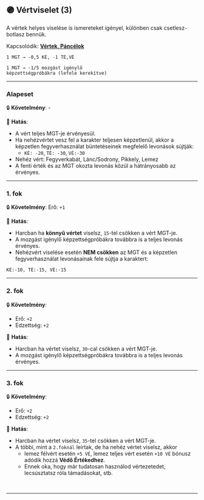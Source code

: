 ## 🟣 Vértviselet (3)

A vértek helyes viselése is ismereteket igényel, különben csak csetlesz-botlasz bennük.

Kapcsolódik: **[Vértek, Páncélok](../069_00_vertek_pancelok.md)**

```
1 MGT → -0,5 KÉ, -1 TÉ,VÉ

1 MGT → -1/5 mozgást igénylő 
képzettségpróbákra (lefele kerekítve)
```

---
### Alapeset

🔒 **Követelmény**: -

🌟 **Hatás**:
- A vért teljes MGT-je érvényesül.
- Ha nehézvértet vesz fel a karakter teljesen képzetlenül, akkor a képzetlen fegyverhasználat büntetéseinek megfelelő levonások sújtják:
  - `KÉ: -20`, `TÉ: -30`, `VÉ:-30`
- Nehéz vért: Fegyverkabát, Lánc/Sodrony, Pikkely, Lemez
- A fenti érték és az MGT okozta levonás közül a hátrányosabb az érvényes.

---
### 1. fok

🔒 **Követelmény**: Erő: `+1`

🌟 **Hatás**:
- Harcban ha **könnyű vértet** viselsz, `15`-tel csökken a vért MGT-je.
- A mozgást igénylő képzettségpróbákra továbbra is a teljes levonás érvényes.
- Nehézvért viselése esetén **NEM csökken** az MGT és a képzetlen fegyverhasználat levonásainak fele sújtja a karaktert:

```
KÉ:-10, TÉ:-15, VÉ:-15
```


---
### 2. fok

🔒 **Követelmény**:
- Erő: `+2`
- Edzettség: `+2`

🌟 **Hatás**:
- Harcban ha vértet viselsz, `30`-cal csökken a vért MGT-je.
- A mozgást igénylő képzettségpróbákra továbbra is a teljes levonás érvényes.

---
### 3. fok

🔒 **Követelmény**:
- Erő: `+2`
- Edzettség: `+2`

🌟 **Hatás**:
- Harcban ha vértet viselsz, `35`-tel csökken a vért MGT-je.
- A többi, mint a `2.foknál` leírtak, de ha nehéz vértet viselsz, akkor
  - lemez félvért esetén `+5 VÉ`, lemez teljes vért esetén `+10 VÉ` bónusz adódik hozzá **Védő Értékedhez**.
  - Ennek oka, hogy már tudatosan használod vértezetedet, lecsúsztatsz róla támadásokat, stb.

<br />

---
